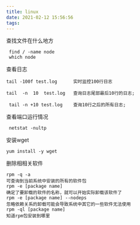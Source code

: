 ```yaml
---
title: linux
date: 2021-02-12 15:56:56
tags:
---
```

查找文件在什么地方

```
 find / -name node
 which node
```

查看日志

```
tail -100f test.log      实时监控100行日志

tail  -n  10  test.log   查询日志尾部最后10行的日志;

 tail -n +10 test.log    查询10行之后的所有日志;
```

查看端口运行情况

```
 netstat -nultp
```

安装wget

```
yum install -y wget
```

删除相相关软件

```
rpm -q -a
可查询到当前系统中安装的所有的软件包
rpm -e [package name]
确定了要卸载的软件的名称，就可以开始实际卸载该软件了
rpm -e [package name] --nodeps
忽略依赖关系的卸载可能会导致系统中其它的一些软件无法使用
rpm -ql [package name]
知道rpm包安装到哪里
```

